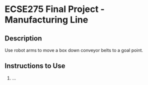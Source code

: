 # ECSE275 Final Project - Manufacturing Line

## Description
Use robot arms to move a box down conveyor belts to a goal point.

## Instructions to Use
1. ...

